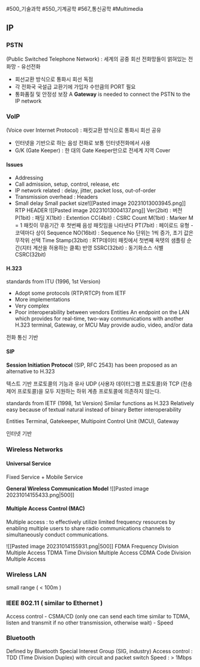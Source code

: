 #500_기술과학 #550_기계공학 #567_통신공학 #Multimedia
## IP
### PSTN
(Public Switched Telephone Network) : 세계의 공중 회선 전화망들이 얽혀있는 전화망 - 유선전화
- 회선교환 방식으로 통화시 회선 독점
- 각 전화국 국설급 교환기에 가입자 수만큼의 PORT 필요
- 통화품질 및 안정성 보장
A **Gateway** is needed to connect the PSTN to the IP network
### VoIP
(Voice over Internet Protocol) : 패킷교환 방식으로 통화시 회선 공유
- 인터넷을 기반으로 하는 음성 전화로 보통 인터넷전화에서 사용
- G/K (Gate Keeper) : 한 대의 Gate Keeper만으로 전세계 지역 Cover
#### Issues
- Addressing
- Call admission, setup, control, release, etc
- IP network related : delay, jitter, packet loss, out-of-order
- Transmission overhead : Headers
- Small delay
	Small packet size![[Pasted image 20231013003945.png]]
	RTP HEADER
		![[Pasted image 20231013004137.png]]
		Ver(2bit) : 버전
		P(1bit) : 패딩
		X(1bit) : Extention
		CC(4bit) : CSRC Count
		M(1bit) : Marker
			M = 1 패킷이 무음기간 후 첫번째 음성 패킷임을 나타낸다
		PT(7bit) : 페이로드 유형 - 코덱마다 상이
		Sequence NO(16bit) : Sequence No 단위는 1씩 증가, 초기 값은 무작위 선택
		Time Stamp(32bit) : RTP데이터 패킷에서 첫번째 옥텟의 샘플링 순간(지터 계산을 허용하는 클록) 반영
		SSRC(32bit) : 동기화소스 식별
		CSRC(32bit)
#### H.323
standards from ITU (1996, 1st Version)
- Adopt some protocols (RTP/RTCP) from IETF
- More implementations
- Very complex
- Poor interoperability between vendors
Entities
	An endpoint on the LAN which provides for real-time, two-way communications with another H.323 terminal, Gateway, or MCU
	May provide audio, video, and/or data

전화 통신 기반

#### SIP
**Session Initiation Protocol** (SIP, RFC 2543) has been proposed as an alternative to H.323

텍스트 기반 프로토콜의 기능과 유사
UDP (사용자 데이터그램 프로토콜)와 TCP (전송 제어 프로토콜)을 모두 지원하는 하위 계층 프로토콜에 의존하지 않는다.

standards from IETF (1998, 1st Version)
	Similar functions as H.323
	Relatively easy because of textual natural instead of binary
	Better interoperability

Entities
	Terminal, Gatekeeper, Multipoint Control Unit (MCU), Gateway

인터넷 기반

### Wireless Networks
#### Universal Service
Fixed Service + Mobile Service

**General Wireless Communication Model**
![[Pasted image 20231014155433.png|500]]

#### Multiple Access Control (MAC)
Multiple access : to effectively utilize limited frequency resources by enabling multiple users to share radio communications channels to simultaneously conduct communications.

![[Pasted image 20231014155931.png|500]]
FDMA
	Frequency Division Multiple Access
TDMA
	Time Division Multiple Access
CDMA
	Code Division Multiple Access

### Wireless LAN
small range ( < 100m )


### IEEE 802.11 ( similar to Ethernet )
Access control
	- CSMA/CD (only one can send each time similar to TDMA, listen and transmit if no other transmission, otherwise wait)
	- Speed

### Bluetooth
Defined by Bluetooth Special Interest Group (SIG, industry)
Access control : TDD (Time Division Duplex) with circuit and packet switch
Speed : > 1Mbps


